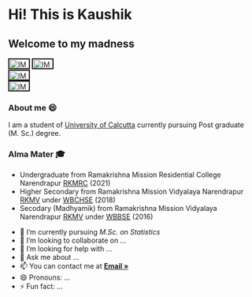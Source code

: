 # Hi! This is Kaushik
## Welcome to my madness


<a href="https://www.linkedin.com/in/kk8537/
" target="_blank"><img src="https://camo.githubusercontent.com/d659d2bac00c01b42bffbae84bdc121e828b8fecd5b4949ffa2575f5d9e4a371/68747470733a2f2f63646e2e6a7364656c6976722e6e65742f6e706d2f73696d706c652d69636f6e734076332f69636f6e732f6c696e6b6564696e2e737667" 
alt="IMAGE ALT TEXT HERE" width="40" height="18" border="2" /></a>
<a href="https://www.instagram.com/khatuakk_19/
" target="_blank"><img src="https://user-images.githubusercontent.com/100656971/156486434-14f138a8-bb97-4195-bd6b-0ac6366362de.png" 
alt="IMAGE ALT TEXT HERE" width="40" height="18" border="2" /></a>    
<a href="https://www.facebook.com/khatuakk.19/
" target="_blank"><img src="![image](https://user-images.githubusercontent.com/100656971/156487822-dda47838-3f53-4e7f-8cf7-6631f045dec6.png)" 
alt="IMAGE ALT TEXT HERE" width="40" height="18" border="2" /></a>    
<a href="https://twitter.com/kaushikkkhatua
" target="_blank"><img src="![image](![image](https://user-images.githubusercontent.com/100656971/156488000-05b6bd69-98e7-4ea0-ab8c-119905190432.png))" 
alt="IMAGE ALT TEXT HERE" width="40" height="18" border="2" /></a>



### About me 😄
I am a student of [University of Calcutta](https://www.caluniv.ac.in/) currently pursuing Post graduate (M. Sc.) degree. 

### Alma Mater 🎓
* Undergraduate from Ramakrishna Mission Residential College Narendrapur [RKMRC](https://rkmrc.in/) (2021)
* Higher Secondary from Ramakrishna Mission Vidyalaya Narendrapur [RKMV](https://www.rkmvnarendrapur.org/) under [WBCHSE](https://wbchse.nic.in/) (2018)
* Secodary (Madhyamik) from Ramakrishna Mission Vidyalaya Narendrapur [RKMV](https://www.rkmvnarendrapur.org/) under [WBBSE](http://wbbse.org/) (2016)




- 🌱 I’m currently pursuing *M.Sc. on Statistics*
- 👯 I’m looking to collaborate on ...
- 🤔 I’m looking for help with ...
- 💬 Ask me about ...
- 📫 You can contact me at <a href="khatua.kaushik99@gmail.com"><strong>Email »</strong></a>
- 😄 Pronouns: ...
- ⚡ Fun fact: ...

